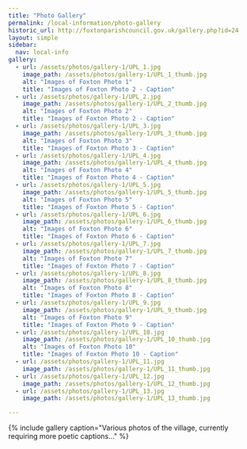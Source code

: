 ```yaml
---
title: "Photo Gallery"
permalink: /local-information/photo-gallery
historic_url: http://foxtonparishcouncil.gov.uk/gallery.php?id=24
layout: simple
sidebar:
  nav: local-info
gallery:
  - url: /assets/photos/gallery-1/UPL_1.jpg
    image_path: /assets/photos/gallery-1/UPL_1_thumb.jpg
    alt: "Images of Foxton Photo 1"
    title: "Images of Foxton Photo 2 - Caption"
  - url: /assets/photos/gallery-1/UPL_2.jpg
    image_path: /assets/photos/gallery-1/UPL_2_thumb.jpg
    alt: "Images of Foxton Photo 2"
    title: "Images of Foxton Photo 2 - Caption"
  - url: /assets/photos/gallery-1/UPL_3.jpg
    image_path: /assets/photos/gallery-1/UPL_3_thumb.jpg
    alt: "Images of Foxton Photo 3"
    title: "Images of Foxton Photo 3 - Caption"
  - url: /assets/photos/gallery-1/UPL_4.jpg
    image_path: /assets/photos/gallery-1/UPL_4_thumb.jpg
    alt: "Images of Foxton Photo 4"
    title: "Images of Foxton Photo 4 - Caption"
  - url: /assets/photos/gallery-1/UPL_5.jpg
    image_path: /assets/photos/gallery-1/UPL_5_thumb.jpg
    alt: "Images of Foxton Photo 5"
    title: "Images of Foxton Photo 5 - Caption"
  - url: /assets/photos/gallery-1/UPL_6.jpg
    image_path: /assets/photos/gallery-1/UPL_6_thumb.jpg
    alt: "Images of Foxton Photo 6"
    title: "Images of Foxton Photo 6 - Caption"
  - url: /assets/photos/gallery-1/UPL_7.jpg
    image_path: /assets/photos/gallery-1/UPL_7_thumb.jpg
    alt: "Images of Foxton Photo 7"
    title: "Images of Foxton Photo 7 - Caption"
  - url: /assets/photos/gallery-1/UPL_8.jpg
    image_path: /assets/photos/gallery-1/UPL_8_thumb.jpg
    alt: "Images of Foxton Photo 8"
    title: "Images of Foxton Photo 8 - Caption"
  - url: /assets/photos/gallery-1/UPL_9.jpg
    image_path: /assets/photos/gallery-1/UPL_9_thumb.jpg
    alt: "Images of Foxton Photo 9"
    title: "Images of Foxton Photo 9 - Caption"
  - url: /assets/photos/gallery-1/UPL_10.jpg
    image_path: /assets/photos/gallery-1/UPL_10_thumb.jpg
    alt: "Images of Foxton Photo 10"
    title: "Images of Foxton Photo 10 - Caption"
  - url: /assets/photos/gallery-1/UPL_11.jpg
    image_path: /assets/photos/gallery-1/UPL_11_thumb.jpg
  - url: /assets/photos/gallery-1/UPL_12.jpg
    image_path: /assets/photos/gallery-1/UPL_12_thumb.jpg
  - url: /assets/photos/gallery-1/UPL_13.jpg
    image_path: /assets/photos/gallery-1/UPL_13_thumb.jpg

---
```


{% include gallery caption="Various photos of the village, currently requiring more poetic captions…" %}
